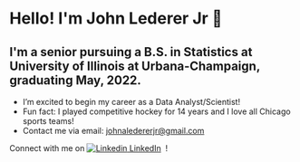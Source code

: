 # Hello! I'm John Lederer Jr 👋

## I'm a senior pursuing a B.S. in Statistics at University of Illinois at Urbana-Champaign, graduating May, 2022.

- I’m excited to begin my career as a Data Analyst/Scientist!
- Fun fact: I played competitive hockey for 14 years and I love all Chicago sports teams!
- Contact me via email: johnaledererjr@gmail.com

Connect with me on [![Linkedin](https://i.stack.imgur.com/gVE0j.png) LinkedIn](https://www.linkedin.com/in/john-lederer-jr/)
&nbsp;!
